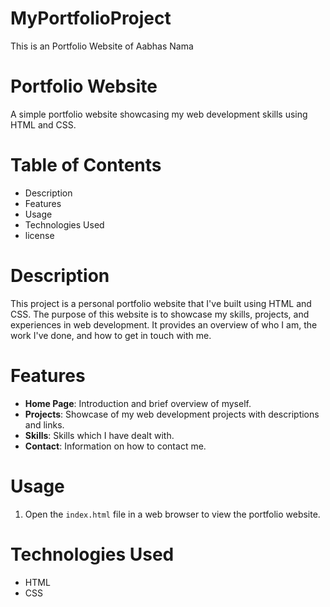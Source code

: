 # MyPortfolioProject
This is an Portfolio Website of Aabhas Nama

# Portfolio Website

A simple portfolio website showcasing my web development skills using HTML and CSS.

# Table of Contents

- Description
- Features
- Usage
- Technologies Used
- license

# Description

This project is a personal portfolio website that I've built using HTML and CSS. The purpose of this website is to showcase my skills, projects, and experiences in web development. It provides an overview of who I am, the work I've done, and how to get in touch with me.


# Features

- **Home Page**: Introduction and brief overview of myself.
- **Projects**: Showcase of my web development projects with descriptions and links.
- **Skills**: Skills which I have dealt with.
- **Contact**: Information on how to contact me.


# Usage

1. Open the `index.html` file in a web browser to view the portfolio website.

# Technologies Used

- HTML
- CSS
